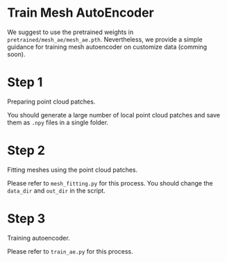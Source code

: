 # Train Mesh AutoEncoder

We suggest to use the pretrained weights in `pretrained/mesh_ae/mesh_ae.pth`. 
Nevertheless, we provide a simple guidance for training mesh autoencoder on customize data (comming soon).

# Step 1
Preparing point cloud patches. 

You should generate a large number of local point cloud patches and save them as `.npy` files in a single folder.

# Step 2
Fitting meshes using the point cloud patches.

Please refer to `mesh_fitting.py` for this process. You should change the `data_dir` and `out_dir` in the script.

# Step 3
Training autoencoder.

Please refer to `train_ae.py` for this process. 